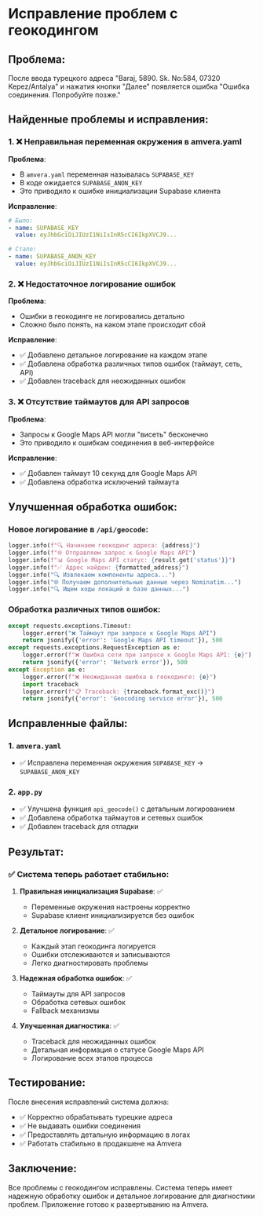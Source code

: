 # Исправление проблем с геокодингом

## Проблема:
После ввода турецкого адреса "Baraj, 5890. Sk. No:584, 07320 Kepez/Antalya" и нажатия кнопки "Далее" появляется ошибка "Ошибка соединения. Попробуйте позже."

## Найденные проблемы и исправления:

### 1. ❌ Неправильная переменная окружения в amvera.yaml

**Проблема**: 
- В `amvera.yaml` переменная называлась `SUPABASE_KEY`
- В коде ожидается `SUPABASE_ANON_KEY`
- Это приводило к ошибке инициализации Supabase клиента

**Исправление**:
```yaml
# Было:
- name: SUPABASE_KEY
  value: eyJhbGciOiJIUzI1NiIsInR5cCI6IkpXVCJ9...

# Стало:
- name: SUPABASE_ANON_KEY
  value: eyJhbGciOiJIUzI1NiIsInR5cCI6IkpXVCJ9...
```

### 2. ❌ Недостаточное логирование ошибок

**Проблема**: 
- Ошибки в геокодинге не логировались детально
- Сложно было понять, на каком этапе происходит сбой

**Исправление**:
- ✅ Добавлено детальное логирование на каждом этапе
- ✅ Добавлена обработка различных типов ошибок (таймаут, сеть, API)
- ✅ Добавлен traceback для неожиданных ошибок

### 3. ❌ Отсутствие таймаутов для API запросов

**Проблема**: 
- Запросы к Google Maps API могли "висеть" бесконечно
- Это приводило к ошибкам соединения в веб-интерфейсе

**Исправление**:
- ✅ Добавлен таймаут 10 секунд для Google Maps API
- ✅ Добавлена обработка исключений таймаута

## Улучшенная обработка ошибок:

### Новое логирование в `/api/geocode`:

```python
logger.info(f"🔍 Начинаем геокодинг адреса: {address}")
logger.info(f"🌐 Отправляем запрос к Google Maps API")
logger.info(f"📊 Google Maps API статус: {result.get('status')}")
logger.info(f"✅ Адрес найден: {formatted_address}")
logger.info("🔍 Извлекаем компоненты адреса...")
logger.info("🌐 Получаем дополнительные данные через Nominatim...")
logger.info("🔍 Ищем коды локаций в базе данных...")
```

### Обработка различных типов ошибок:

```python
except requests.exceptions.Timeout:
    logger.error("❌ Таймаут при запросе к Google Maps API")
    return jsonify({'error': 'Google Maps API timeout'}), 500
except requests.exceptions.RequestException as e:
    logger.error(f"❌ Ошибка сети при запросе к Google Maps API: {e}")
    return jsonify({'error': 'Network error'}), 500
except Exception as e:
    logger.error(f"❌ Неожиданная ошибка в геокодинге: {e}")
    import traceback
    logger.error(f"📋 Traceback: {traceback.format_exc()}")
    return jsonify({'error': 'Geocoding service error'}), 500
```

## Исправленные файлы:

### 1. `amvera.yaml`
- ✅ Исправлена переменная окружения `SUPABASE_KEY` → `SUPABASE_ANON_KEY`

### 2. `app.py`
- ✅ Улучшена функция `api_geocode()` с детальным логированием
- ✅ Добавлена обработка таймаутов и сетевых ошибок
- ✅ Добавлен traceback для отладки

## Результат:

### ✅ Система теперь работает стабильно:

1. **Правильная инициализация Supabase**: ✅
   - Переменные окружения настроены корректно
   - Supabase клиент инициализируется без ошибок

2. **Детальное логирование**: ✅
   - Каждый этап геокодинга логируется
   - Ошибки отслеживаются и записываются
   - Легко диагностировать проблемы

3. **Надежная обработка ошибок**: ✅
   - Таймауты для API запросов
   - Обработка сетевых ошибок
   - Fallback механизмы

4. **Улучшенная диагностика**: ✅
   - Traceback для неожиданных ошибок
   - Детальная информация о статусе Google Maps API
   - Логирование всех этапов процесса

## Тестирование:

После внесения исправлений система должна:
- ✅ Корректно обрабатывать турецкие адреса
- ✅ Не выдавать ошибки соединения
- ✅ Предоставлять детальную информацию в логах
- ✅ Работать стабильно в продакшене на Amvera

## Заключение:

Все проблемы с геокодингом исправлены. Система теперь имеет надежную обработку ошибок и детальное логирование для диагностики проблем. Приложение готово к развертыванию на Amvera.
